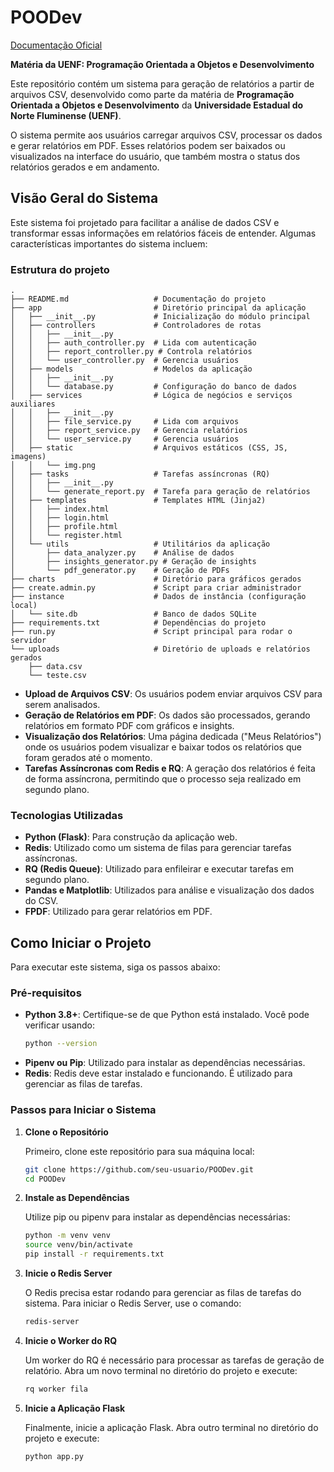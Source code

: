 # POODev
[Documentação Oficial](https://drive.google.com/drive/folders/1XFEm_P0yVv4pjp3rM2EtAuTYwX1xXN7C?usp=sharing)



**Matéria da UENF: Programação Orientada a Objetos e Desenvolvimento** 


Este repositório contém um sistema para geração de relatórios a partir de arquivos CSV, desenvolvido como parte da matéria de **Programação Orientada a Objetos e Desenvolvimento** da **Universidade Estadual do Norte Fluminense (UENF)**.

O sistema permite aos usuários carregar arquivos CSV, processar os dados e gerar relatórios em PDF. Esses relatórios podem ser baixados ou visualizados na interface do usuário, que também mostra o status dos relatórios gerados e em andamento.

## Visão Geral do Sistema

Este sistema foi projetado para facilitar a análise de dados CSV e transformar essas informações em relatórios fáceis de entender. Algumas características importantes do sistema incluem:

### Estrutura do projeto
```
.
├── README.md                   # Documentação do projeto
├── app                         # Diretório principal da aplicação
│   ├── __init__.py             # Inicialização do módulo principal
│   ├── controllers             # Controladores de rotas
│   │   ├── __init__.py
│   │   ├── auth_controller.py  # Lida com autenticação
│   │   ├── report_controller.py # Controla relatórios
│   │   └── user_controller.py  # Gerencia usuários
│   ├── models                  # Modelos da aplicação
│   │   ├── __init__.py
│   │   └── database.py         # Configuração do banco de dados
│   ├── services                # Lógica de negócios e serviços auxiliares
│   │   ├── __init__.py
│   │   ├── file_service.py     # Lida com arquivos
│   │   ├── report_service.py   # Gerencia relatórios
│   │   └── user_service.py     # Gerencia usuários
│   ├── static                  # Arquivos estáticos (CSS, JS, imagens)
│   │   └── img.png
│   ├── tasks                   # Tarefas assíncronas (RQ)
│   │   ├── __init__.py
│   │   └── generate_report.py  # Tarefa para geração de relatórios
│   ├── templates               # Templates HTML (Jinja2)
│   │   ├── index.html
│   │   ├── login.html
│   │   ├── profile.html
│   │   └── register.html
│   └── utils                   # Utilitários da aplicação
│       ├── data_analyzer.py    # Análise de dados
│       ├── insights_generator.py # Geração de insights
│       └── pdf_generator.py    # Geração de PDFs
├── charts                      # Diretório para gráficos gerados
├── create.admin.py             # Script para criar administrador
├── instance                    # Dados de instância (configuração local)
│   └── site.db                 # Banco de dados SQLite
├── requirements.txt            # Dependências do projeto
├── run.py                      # Script principal para rodar o servidor
└── uploads                     # Diretório de uploads e relatórios gerados
    ├── data.csv
    └── teste.csv
```

- **Upload de Arquivos CSV**: Os usuários podem enviar arquivos CSV para serem analisados.
- **Geração de Relatórios em PDF**: Os dados são processados, gerando relatórios em formato PDF com gráficos e insights.
- **Visualização dos Relatórios**: Uma página dedicada ("Meus Relatórios") onde os usuários podem visualizar e baixar todos os relatórios que foram gerados até o momento.
- **Tarefas Assíncronas com Redis e RQ**: A geração dos relatórios é feita de forma assíncrona, permitindo que o processo seja realizado em segundo plano.

### Tecnologias Utilizadas

- **Python (Flask)**: Para construção da aplicação web.
- **Redis**: Utilizado como um sistema de filas para gerenciar tarefas assíncronas.
- **RQ (Redis Queue)**: Utilizado para enfileirar e executar tarefas em segundo plano.
- **Pandas e Matplotlib**: Utilizados para análise e visualização dos dados do CSV.
- **FPDF**: Utilizado para gerar relatórios em PDF.

## Como Iniciar o Projeto

Para executar este sistema, siga os passos abaixo:

### Pré-requisitos

- **Python 3.8+**: Certifique-se de que Python está instalado. Você pode verificar usando:
  ```sh
  python --version
- **Pipenv ou Pip**: Utilizado para instalar as dependências necessárias.
- **Redis**: Redis deve estar instalado e funcionando. É utilizado para gerenciar as filas de tarefas.

### Passos para Iniciar o Sistema

1. **Clone o Repositório**

   Primeiro, clone este repositório para sua máquina local:

   ```sh
   git clone https://github.com/seu-usuario/POODev.git
   cd POODev
2. **Instale as Dependências**

    Utilize pip ou pipenv para instalar as dependências necessárias:

    ```sh
    python -m venv venv
    source venv/bin/activate
    pip install -r requirements.txt
3. **Inicie o Redis Server**

    O Redis precisa estar rodando para gerenciar as filas de tarefas do sistema. Para iniciar o Redis Server, use o comando:

    ```sh
    redis-server
4. **Inicie o Worker do RQ**

    Um worker do RQ é necessário para processar as tarefas de geração de relatório. Abra um novo terminal no diretório do projeto e execute:

    ```sh
    rq worker fila
5. **Inicie a Aplicação Flask**

    Finalmente, inicie a aplicação Flask. Abra outro terminal no diretório do projeto e execute:

    ```sh
    python app.py